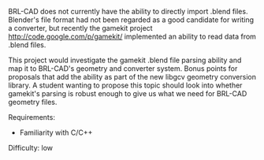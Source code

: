 BRL-CAD does not currently have the ability to directly import .blend
files. Blender's file format had not been regarded as a good candidate
for writing a converter, but recently the gamekit project
<http://code.google.com/p/gamekit/> implemented an ability to read data
from .blend files.

This project would investigate the gamekit .blend file parsing ability
and map it to BRL-CAD's geometry and converter system. Bonus points for
proposals that add the ability as part of the new libgcv geometry
conversion library. A student wanting to propose this topic should look
into whether gamekit's parsing is robust enough to give us what we need
for BRL-CAD geometry files.

Requirements:

-   Familiarity with C/C++

Difficulty: low